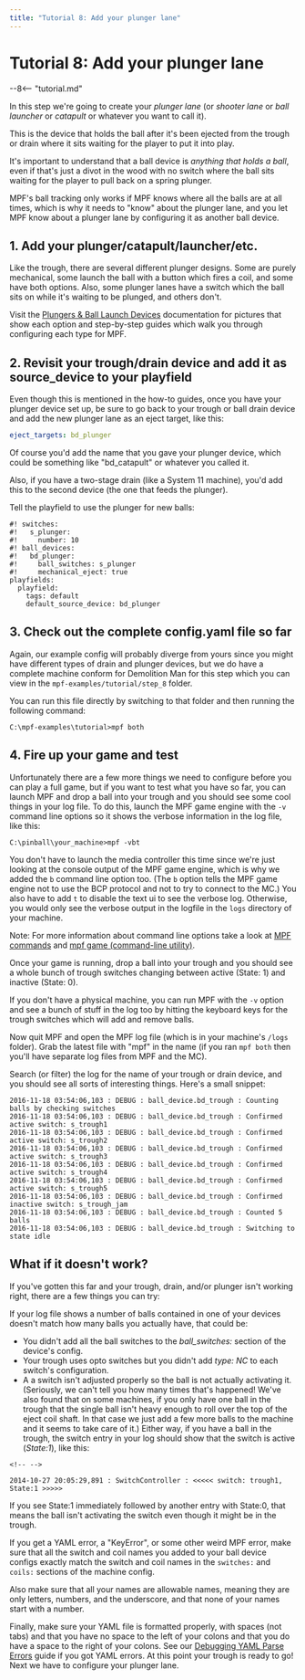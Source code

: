 ```yaml
---
title: "Tutorial 8: Add your plunger lane"
---
```


# Tutorial 8: Add your plunger lane

--8<-- "tutorial.md"

In this step we're going to create your *plunger lane* (or *shooter
lane* or *ball launcher* or *catapult* or whatever you want to call it).

This is the device that holds the ball after it's been ejected from the
trough or drain where it sits waiting for the player to put it into
play.

It's important to understand that a ball device is *anything that holds
a ball*, even if that's just a divot in the wood with no switch where
the ball sits waiting for the player to pull back on a spring plunger.

MPF's ball tracking only works if MPF knows where all the balls are at
all times, which is why it needs to "know" about the plunger lane, and
you let MPF know about a plunger lane by configuring it as another ball
device.

## 1. Add your plunger/catapult/launcher/etc.

Like the trough, there are several different plunger designs. Some are
purely mechanical, some launch the ball with a button which fires a
coil, and some have both options. Also, some plunger lanes have a switch
which the ball sits on while it's waiting to be plunged, and others
don't.

Visit the [Plungers & Ball Launch Devices](../mechs/plungers/index.md)
documentation for pictures that show each option and step-by-step guides
which walk you through configuring each type for MPF.

## 2. Revisit your trough/drain device and add it as source_device to your playfield

Even though this is mentioned in the how-to guides, once you have your
plunger device set up, be sure to go back to your trough or ball drain
device and add the new plunger lane as an eject target, like this:

``` yaml
eject_targets: bd_plunger
```

Of course you'd add the name that you gave your plunger device, which
could be something like "bd_catapult" or whatever you called it.

Also, if you have a two-stage drain (like a System 11 machine), you'd
add this to the second device (the one that feeds the plunger).

Tell the playfield to use the plunger for new balls:

``` mpf-config
#! switches:
#!   s_plunger:
#!     number: 10
#! ball_devices:
#!   bd_plunger:
#!     ball_switches: s_plunger
#!     mechanical_eject: true
playfields:
  playfield:
    tags: default
    default_source_device: bd_plunger
```

## 3. Check out the complete config.yaml file so far

Again, our example config will probably diverge from yours since you
might have different types of drain and plunger devices, but we do have
a complete machine conform for Demolition Man for this step which you
can view in the `mpf-examples/tutorial/step_8` folder.

You can run this file directly by switching to that folder and then
running the following command:

``` doscon
C:\mpf-examples\tutorial>mpf both
```

## 4. Fire up your game and test

Unfortunately there are a few more things we need to configure before
you can play a full game, but if you want to test what you have so far,
you can launch MPF and drop a ball into your trough and you should see
some cool things in your log file. To do this, launch the MPF game
engine with the `-v` command line options so it shows the verbose
information in the log file, like this:

``` doscon
C:\pinball\your_machine>mpf -vbt
```

You don't have to launch the media controller this time since we're
just looking at the console output of the MPF game engine, which is why
we added the `b` command line option too. (The `b` option tells the MPF
game engine not to use the BCP protocol and not to try to connect to the
MC.) You also have to add `t` to disable the text ui to see the verbose
log. Otherwise, you would only see the verbose output in the logfile in
the `logs` directory of your machine.

Note: For more information about command line options take a look at
[MPF commands](../running/commands/index.md) and
[mpf game (command-line utility)](../running/commands/game.md).

Once your game is running, drop a ball into your trough and you should
see a whole bunch of trough switches changing between active (State: 1)
and inactive (State: 0).

If you don't have a physical machine, you can run MPF with the `-v`
option and see a bunch of stuff in the log too by hitting the keyboard
keys for the trough switches which will add and remove balls.

Now quit MPF and open the MPF log file (which is in your machine's
`/logs` folder). Grab the latest file with "mpf" in the name (if you
ran `mpf both` then you'll have separate log files from MPF and the
MC).

Search (or filter) the log for the name of your trough or drain device,
and you should see all sorts of interesting things. Here's a small
snippet:

``` console
2016-11-18 03:54:06,103 : DEBUG : ball_device.bd_trough : Counting balls by checking switches
2016-11-18 03:54:06,103 : DEBUG : ball_device.bd_trough : Confirmed active switch: s_trough1
2016-11-18 03:54:06,103 : DEBUG : ball_device.bd_trough : Confirmed active switch: s_trough2
2016-11-18 03:54:06,103 : DEBUG : ball_device.bd_trough : Confirmed active switch: s_trough3
2016-11-18 03:54:06,103 : DEBUG : ball_device.bd_trough : Confirmed active switch: s_trough4
2016-11-18 03:54:06,103 : DEBUG : ball_device.bd_trough : Confirmed active switch: s_trough5
2016-11-18 03:54:06,103 : DEBUG : ball_device.bd_trough : Confirmed inactive switch: s_trough_jam
2016-11-18 03:54:06,103 : DEBUG : ball_device.bd_trough : Counted 5 balls
2016-11-18 03:54:06,103 : DEBUG : ball_device.bd_trough : Switching to state idle
```

## What if it doesn't work?

If you've gotten this far and your trough, drain, and/or plunger isn't
working right, there are a few things you can try:

If your log file shows a number of balls contained in one of your
devices doesn't match how many balls you actually have, that could be:

* You didn't add all the ball switches to the *ball_switches:*
    section of the device's config.
* Your trough uses opto switches but you didn't add *type: NC* to
    each switch's configuration.
* A a switch isn't adjusted properly so the ball is not actually
    activating it. (Seriously, we can't tell you how many times that's
    happened! We've also found that on some machines, if you only have
    one ball in the trough that the single ball isn't heavy enough to
    roll over the top of the eject coil shaft. In that case we just add
    a few more balls to the machine and it seems to take care of it.)
    Either way, if you have a ball in the trough, the switch entry in
    your log should show that the switch is active (*State:1*), like
    this:

```{=html}
<!-- -->
```
    2014-10-27 20:05:29,891 : SwitchController : <<<<< switch: trough1, State:1 >>>>>

If you see State:1 immediately followed by another entry with State:0,
that means the ball isn't activating the switch even though it might be
in the trough.

If you get a YAML error, a "KeyError", or some other weird MPF error,
make sure that all the switch and coil names you added to your ball
device configs exactly match the switch and coil names in the
`switches:` and `coils:` sections of the machine config.

Also make sure that all your names are allowable names, meaning they are
only letters, numbers, and the underscore, and that none of your names
start with a number.

Finally, make sure your YAML file is formatted properly, with spaces
(not tabs) and that you have no space to the left of your colons and
that you do have a space to the right of your colons. See our
[Debugging YAML Parse Errors](../troubleshooting/debugging_yaml_parse_errors.md) guide if you got YAML errors. At this point your trough is
ready to go! Next we have to configure your plunger lane.
